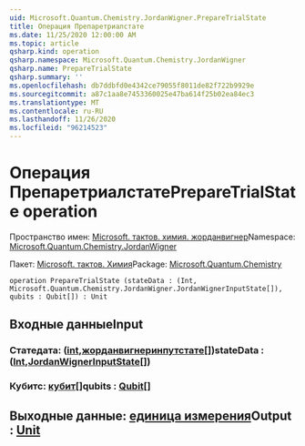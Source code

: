 ```yaml
---
uid: Microsoft.Quantum.Chemistry.JordanWigner.PrepareTrialState
title: Операция Препаретриалстате
ms.date: 11/25/2020 12:00:00 AM
ms.topic: article
qsharp.kind: operation
qsharp.namespace: Microsoft.Quantum.Chemistry.JordanWigner
qsharp.name: PrepareTrialState
qsharp.summary: ''
ms.openlocfilehash: db7ddbfd0e4342ce79055f8011de82f722b9929e
ms.sourcegitcommit: a87c1aa8e7453360025e47ba614f25b02ea84ec3
ms.translationtype: MT
ms.contentlocale: ru-RU
ms.lasthandoff: 11/26/2020
ms.locfileid: "96214523"
---
```

# <a name="preparetrialstate-operation"></a><span data-ttu-id="41319-102">Операция Препаретриалстате</span><span class="sxs-lookup"><span data-stu-id="41319-102">PrepareTrialState operation</span></span>

<span data-ttu-id="41319-103">Пространство имен: [Microsoft. тактов. химия. жорданвигнер](xref:Microsoft.Quantum.Chemistry.JordanWigner)</span><span class="sxs-lookup"><span data-stu-id="41319-103">Namespace: [Microsoft.Quantum.Chemistry.JordanWigner](xref:Microsoft.Quantum.Chemistry.JordanWigner)</span></span>

<span data-ttu-id="41319-104">Пакет: [Microsoft. тактов. Химия](https://nuget.org/packages/Microsoft.Quantum.Chemistry)</span><span class="sxs-lookup"><span data-stu-id="41319-104">Package: [Microsoft.Quantum.Chemistry](https://nuget.org/packages/Microsoft.Quantum.Chemistry)</span></span>




```qsharp
operation PrepareTrialState (stateData : (Int, Microsoft.Quantum.Chemistry.JordanWigner.JordanWignerInputState[]), qubits : Qubit[]) : Unit
```


## <a name="input"></a><span data-ttu-id="41319-105">Входные данные</span><span class="sxs-lookup"><span data-stu-id="41319-105">Input</span></span>

### <a name="statedata--intjordanwignerinputstate"></a><span data-ttu-id="41319-106">Статедата: ([int](xref:microsoft.quantum.lang-ref.int),[жорданвигнеринпутстате](xref:Microsoft.Quantum.Chemistry.JordanWigner.JordanWignerInputState)[])</span><span class="sxs-lookup"><span data-stu-id="41319-106">stateData : ([Int](xref:microsoft.quantum.lang-ref.int),[JordanWignerInputState](xref:Microsoft.Quantum.Chemistry.JordanWigner.JordanWignerInputState)[])</span></span>




### <a name="qubits--qubit"></a><span data-ttu-id="41319-107">Кубитс: [кубит](xref:microsoft.quantum.lang-ref.qubit)[]</span><span class="sxs-lookup"><span data-stu-id="41319-107">qubits : [Qubit](xref:microsoft.quantum.lang-ref.qubit)[]</span></span>





## <a name="output--unit"></a><span data-ttu-id="41319-108">Выходные данные: [единица измерения](xref:microsoft.quantum.lang-ref.unit)</span><span class="sxs-lookup"><span data-stu-id="41319-108">Output : [Unit](xref:microsoft.quantum.lang-ref.unit)</span></span>

